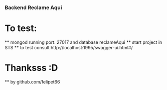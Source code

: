 ### Backend Reclame Aqui ###

# To test:

** mongod running port: 27017 and database reclameAqui
** start project in STS
** to test consult http://localhost:1995/swagger-ui.html#/

# Thanksss :D
** by github.com/felipet66
